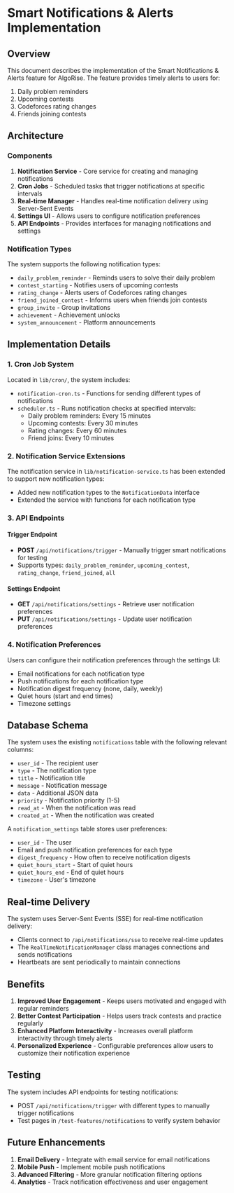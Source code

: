 # Smart Notifications & Alerts Implementation

## Overview

This document describes the implementation of the Smart Notifications & Alerts feature for AlgoRise. The feature provides timely alerts to users for:

1. Daily problem reminders
2. Upcoming contests
3. Codeforces rating changes
4. Friends joining contests

## Architecture

### Components

1. **Notification Service** - Core service for creating and managing notifications
2. **Cron Jobs** - Scheduled tasks that trigger notifications at specific intervals
3. **Real-time Manager** - Handles real-time notification delivery using Server-Sent Events
4. **Settings UI** - Allows users to configure notification preferences
5. **API Endpoints** - Provides interfaces for managing notifications and settings

### Notification Types

The system supports the following notification types:

- `daily_problem_reminder` - Reminds users to solve their daily problem
- `contest_starting` - Notifies users of upcoming contests
- `rating_change` - Alerts users of Codeforces rating changes
- `friend_joined_contest` - Informs users when friends join contests
- `group_invite` - Group invitations
- `achievement` - Achievement unlocks
- `system_announcement` - Platform announcements

## Implementation Details

### 1. Cron Job System

Located in `lib/cron/`, the system includes:

- `notification-cron.ts` - Functions for sending different types of notifications
- `scheduler.ts` - Runs notification checks at specified intervals:
  - Daily problem reminders: Every 15 minutes
  - Upcoming contests: Every 30 minutes
  - Rating changes: Every 60 minutes
  - Friend joins: Every 10 minutes

### 2. Notification Service Extensions

The notification service in `lib/notification-service.ts` has been extended to support new notification types:

- Added new notification types to the `NotificationData` interface
- Extended the service with functions for each notification type

### 3. API Endpoints

#### Trigger Endpoint
- **POST** `/api/notifications/trigger` - Manually trigger smart notifications for testing
- Supports types: `daily_problem_reminder`, `upcoming_contest`, `rating_change`, `friend_joined`, `all`

#### Settings Endpoint
- **GET** `/api/notifications/settings` - Retrieve user notification preferences
- **PUT** `/api/notifications/settings` - Update user notification preferences

### 4. Notification Preferences

Users can configure their notification preferences through the settings UI:

- Email notifications for each notification type
- Push notifications for each notification type
- Notification digest frequency (none, daily, weekly)
- Quiet hours (start and end times)
- Timezone settings

## Database Schema

The system uses the existing `notifications` table with the following relevant columns:

- `user_id` - The recipient user
- `type` - The notification type
- `title` - Notification title
- `message` - Notification message
- `data` - Additional JSON data
- `priority` - Notification priority (1-5)
- `read_at` - When the notification was read
- `created_at` - When the notification was created

A `notification_settings` table stores user preferences:

- `user_id` - The user
- Email and push notification preferences for each type
- `digest_frequency` - How often to receive notification digests
- `quiet_hours_start` - Start of quiet hours
- `quiet_hours_end` - End of quiet hours
- `timezone` - User's timezone

## Real-time Delivery

The system uses Server-Sent Events (SSE) for real-time notification delivery:

- Clients connect to `/api/notifications/sse` to receive real-time updates
- The `RealTimeNotificationManager` class manages connections and sends notifications
- Heartbeats are sent periodically to maintain connections

## Benefits

1. **Improved User Engagement** - Keeps users motivated and engaged with regular reminders
2. **Better Contest Participation** - Helps users track contests and practice regularly
3. **Enhanced Platform Interactivity** - Increases overall platform interactivity through timely alerts
4. **Personalized Experience** - Configurable preferences allow users to customize their notification experience

## Testing

The system includes API endpoints for testing notifications:

- POST `/api/notifications/trigger` with different types to manually trigger notifications
- Test pages in `/test-features/notifications` to verify system behavior

## Future Enhancements

1. **Email Delivery** - Integrate with email service for email notifications
2. **Mobile Push** - Implement mobile push notifications
3. **Advanced Filtering** - More granular notification filtering options
4. **Analytics** - Track notification effectiveness and user engagement